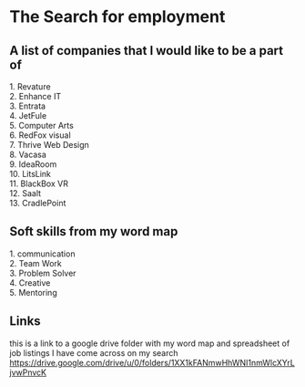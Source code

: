 # The Search for employment

## A list of companies that I would like to be a part of 

1\. Revature  
2. Enhance IT  
3. Entrata  
4. JetFule  
5. Computer Arts  
6. RedFox visual  
7. Thrive Web Design  
8. Vacasa  
9. IdeaRoom  
10. LitsLink  
11. BlackBox VR  
12. Saalt  
13. CradlePoint  

## Soft skills from my word map

1\. communication  
2. Team Work  
3. Problem Solver  
4. Creative  
5. Mentoring  



## Links

this is a link to a google drive folder with my word map and spreadsheet of job listings I have come across on my search
https://drive.google.com/drive/u/0/folders/1XX1kFANmwHhWNI1nmWlcXYrLjvwPnvcK